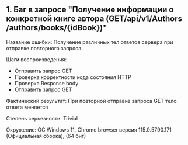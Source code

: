 ## 1. Баг в запросе "Получение информации о конкретной книге автора (GET/api​/v1​/Authors​/authors​/books​/{idBook})"

Название ошибки: Получение различных тел ответов сервера при отправке повторного запроса

Шаги воспроизведения:

- Отправить запрос GET
- Проверка корректности кода состояния HTTP
- Проверка Response body
- Отправить запрос GET

Фактический результат: При повторной отправке запроса GET тело ответа меняется

Степень серьезности: Trivial

Окружение: ОС Windows 11, Chrome browser версия 115.0.5790.171 (Официальная сборка), (64 бит)